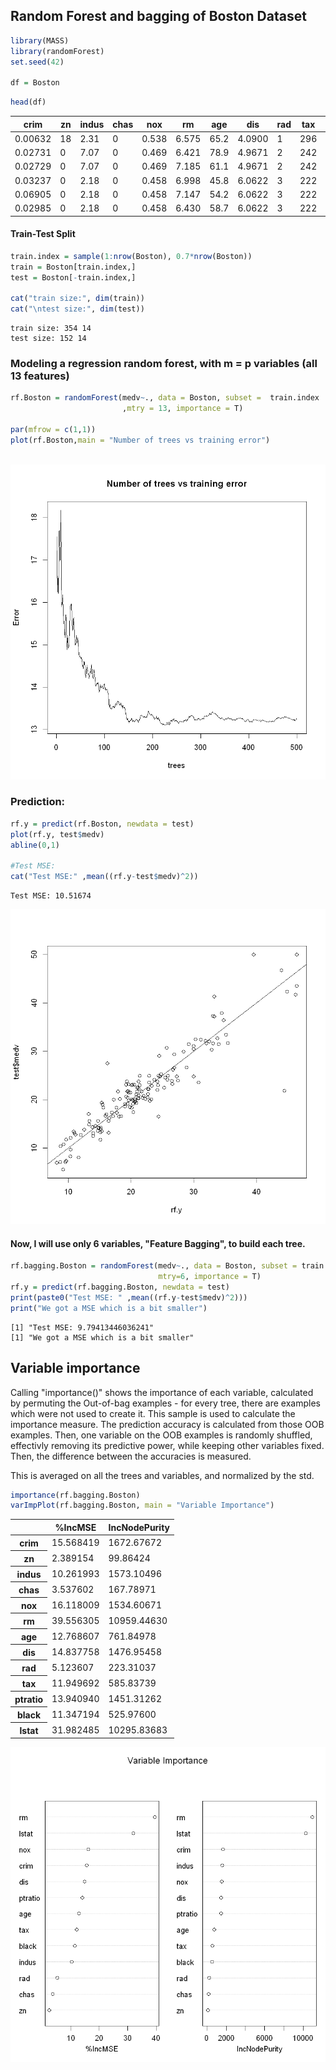 
## Random Forest and bagging of Boston Dataset


```R
library(MASS)
library(randomForest)
set.seed(42)

df = Boston
```


```R
head(df)
```


<table>
<thead><tr><th scope=col>crim</th><th scope=col>zn</th><th scope=col>indus</th><th scope=col>chas</th><th scope=col>nox</th><th scope=col>rm</th><th scope=col>age</th><th scope=col>dis</th><th scope=col>rad</th><th scope=col>tax</th><th scope=col>ptratio</th><th scope=col>black</th><th scope=col>lstat</th><th scope=col>medv</th></tr></thead>
<tbody>
	<tr><td>0.00632</td><td>18     </td><td>2.31   </td><td>0      </td><td>0.538  </td><td>6.575  </td><td>65.2   </td><td>4.0900 </td><td>1      </td><td>296    </td><td>15.3   </td><td>396.90 </td><td>4.98   </td><td>24.0   </td></tr>
	<tr><td>0.02731</td><td> 0     </td><td>7.07   </td><td>0      </td><td>0.469  </td><td>6.421  </td><td>78.9   </td><td>4.9671 </td><td>2      </td><td>242    </td><td>17.8   </td><td>396.90 </td><td>9.14   </td><td>21.6   </td></tr>
	<tr><td>0.02729</td><td> 0     </td><td>7.07   </td><td>0      </td><td>0.469  </td><td>7.185  </td><td>61.1   </td><td>4.9671 </td><td>2      </td><td>242    </td><td>17.8   </td><td>392.83 </td><td>4.03   </td><td>34.7   </td></tr>
	<tr><td>0.03237</td><td> 0     </td><td>2.18   </td><td>0      </td><td>0.458  </td><td>6.998  </td><td>45.8   </td><td>6.0622 </td><td>3      </td><td>222    </td><td>18.7   </td><td>394.63 </td><td>2.94   </td><td>33.4   </td></tr>
	<tr><td>0.06905</td><td> 0     </td><td>2.18   </td><td>0      </td><td>0.458  </td><td>7.147  </td><td>54.2   </td><td>6.0622 </td><td>3      </td><td>222    </td><td>18.7   </td><td>396.90 </td><td>5.33   </td><td>36.2   </td></tr>
	<tr><td>0.02985</td><td> 0     </td><td>2.18   </td><td>0      </td><td>0.458  </td><td>6.430  </td><td>58.7   </td><td>6.0622 </td><td>3      </td><td>222    </td><td>18.7   </td><td>394.12 </td><td>5.21   </td><td>28.7   </td></tr>
</tbody>
</table>



#### Train-Test Split


```R
train.index = sample(1:nrow(Boston), 0.7*nrow(Boston))
train = Boston[train.index,]
test = Boston[-train.index,]

cat("train size:", dim(train))
cat("\ntest size:", dim(test))

```

    train size: 354 14
    test size: 152 14

### Modeling a regression random forest, with m = p variables (all 13 features) 


```R
rf.Boston = randomForest(medv~., data = Boston, subset =  train.index 
                         ,mtry = 13, importance = T)

par(mfrow = c(1,1))
plot(rf.Boston,main = "Number of trees vs training error")
        
```


![png](Random%20Forest%20and%20bagging%20of%20Boston_files/Random%20Forest%20and%20bagging%20of%20Boston_6_0.png)


### Prediction:


```R
rf.y = predict(rf.Boston, newdata = test)
plot(rf.y, test$medv)
abline(0,1)

#Test MSE:
cat("Test MSE:" ,mean((rf.y-test$medv)^2))
```

    Test MSE: 10.51674


![png](Random%20Forest%20and%20bagging%20of%20Boston_files/Random%20Forest%20and%20bagging%20of%20Boston_8_1.png)


#### Now, I will use only 6 variables, "Feature Bagging", to build each tree.


```R
rf.bagging.Boston = randomForest(medv~., data = Boston, subset = train.index,
                                 mtry=6, importance = T)
rf.y = predict(rf.bagging.Boston, newdata = test)
print(paste0("Test MSE: " ,mean((rf.y-test$medv)^2)))
print("We got a MSE which is a bit smaller")
```

    [1] "Test MSE: 9.79413446036241"
    [1] "We got a MSE which is a bit smaller"
    

## Variable importance

Calling "importance()" shows the importance of each variable, calculated by permuting the Out-of-bag examples - for every tree, there are examples which were not used to create it. This sample is used to calculate the importance measure.
The prediction accuracy is calculated from those OOB examples.
Then, one variable on the OOB examples is randomly shuffled, effectivly removing its predictive power, while keeping other variables fixed. 
Then, the difference between the accuracies is measured.

This is averaged on all the trees and variables, and normalized by the std.



```R
importance(rf.bagging.Boston)
varImpPlot(rf.bagging.Boston, main = "Variable Importance") 
```


<table>
<thead><tr><th></th><th scope=col>%IncMSE</th><th scope=col>IncNodePurity</th></tr></thead>
<tbody>
	<tr><th scope=row>crim</th><td>15.568419  </td><td> 1672.67672</td></tr>
	<tr><th scope=row>zn</th><td> 2.389154  </td><td>   99.86424</td></tr>
	<tr><th scope=row>indus</th><td>10.261993  </td><td> 1573.10496</td></tr>
	<tr><th scope=row>chas</th><td> 3.537602  </td><td>  167.78971</td></tr>
	<tr><th scope=row>nox</th><td>16.118009  </td><td> 1534.60671</td></tr>
	<tr><th scope=row>rm</th><td>39.556305  </td><td>10959.44630</td></tr>
	<tr><th scope=row>age</th><td>12.768607  </td><td>  761.84978</td></tr>
	<tr><th scope=row>dis</th><td>14.837758  </td><td> 1476.95458</td></tr>
	<tr><th scope=row>rad</th><td> 5.123607  </td><td>  223.31037</td></tr>
	<tr><th scope=row>tax</th><td>11.949692  </td><td>  585.83739</td></tr>
	<tr><th scope=row>ptratio</th><td>13.940940  </td><td> 1451.31262</td></tr>
	<tr><th scope=row>black</th><td>11.347194  </td><td>  525.97600</td></tr>
	<tr><th scope=row>lstat</th><td>31.982485  </td><td>10295.83683</td></tr>
</tbody>
</table>




![png](Random%20Forest%20and%20bagging%20of%20Boston_files/Random%20Forest%20and%20bagging%20of%20Boston_13_1.png)



```R

```
